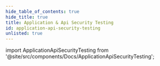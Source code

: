 ```yaml
---
hide_table_of_contents: true
hide_title: true
title: Application & Api Security Testing
id: application-api-security-testing
unlisted: true
---
```


<!-- # Open Source -->

<!-- Custom component -->

import ApplicationApiSecurityTesting from '@site/src/components/Docs/ApplicationApiSecurityTesting';

<ApplicationApiSecurityTesting />
